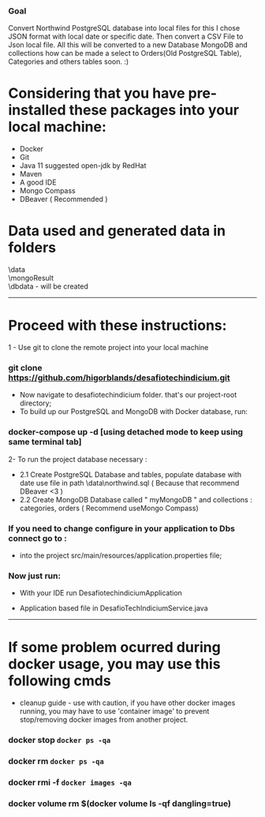 ### Goal

Convert Northwind PostgreSQL database into local files for this I chose JSON format with local date or specific date.
Then convert a CSV File to Json local file.
All this will be converted to a new Database MongoDB and collections how can be made a select to Orders(Old PostgreSQL Table), Categories and others tables soon. :)

# Considering that you have pre-installed these packages into your local machine:

- Docker
- Git
- Java 11 suggested open-jdk by RedHat
- Maven
- A good IDE
- Mongo Compass
- DBeaver ( Recommended )

#  Data used and generated data in folders
 \data\
 \mongoResult\
 \dbdata - will be created

---

# Proceed with these instructions:

1 - Use git to clone the remote project into your local machine

### git clone https://github.com/higorblands/desafiotechindicium.git

- Now navigate to desafiotechindicium folder. that's our project-root directory;
- To build up our PostgreSQL and MongoDB with Docker database, run:

### docker-compose up -d [using detached mode to keep using same terminal tab]

2- To run the project database necessary : 

- 2.1 Create PostgreSQL Database and tables, populate database with date use file in path \data\northwind.sql ( Because that recommend DBeaver <3 )
- 2.2 Create MongoDB Database called " myMongoDB " and collections : categories, orders ( Recommend useMongo Compass)

### If you need to change configure in your application to Dbs connect go to :

- into the project src/main/resources/application.properties file;

### Now just run:
- With your IDE run DesafiotechindiciumApplication

- Application based file in DesafioTechIndiciumService.java
---

# If some problem ocurred during docker usage, you may use this following cmds

- cleanup guide - use with caution, if you have other docker images running, you may have to use 'container image' to prevent stop/removing docker images from another project.

### docker stop `docker ps -qa`
### docker rm `docker ps -qa`
### docker rmi -f `docker images -qa `
### docker volume rm $(docker volume ls -qf dangling=true)

